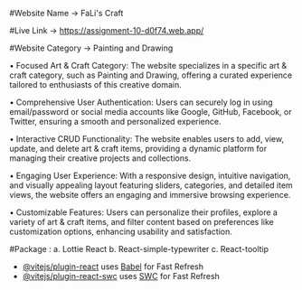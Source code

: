 #Website Name -> FaLi's Craft

#Live Link -> https://assignment-10-d0f74.web.app/

#Website Category -> Painting and Drawing

• Focused Art & Craft Category: 
The website specializes in a specific art & craft category, such as Painting and Drawing, offering a curated experience tailored to enthusiasts of this creative domain.

• Comprehensive User Authentication: 
Users can securely log in using email/password or social media accounts like Google, GitHub, Facebook, or Twitter, ensuring a smooth and personalized experience.

• Interactive CRUD Functionality: 
The website enables users to add, view, update, and delete art & craft items, providing a dynamic platform for managing their creative projects and collections.

• Engaging User Experience: 
With a responsive design, intuitive navigation, and visually appealing layout featuring sliders, categories, and detailed item views, the website offers an engaging and immersive browsing experience.

• Customizable Features: 
Users can personalize their profiles, explore a variety of art & craft items, and filter content based on preferences like customization options, enhancing usability and satisfaction.


 #Package  :
              a. Lottie React
              b. React-simple-typewriter
              c. React-tooltip

              

- [@vitejs/plugin-react](https://github.com/vitejs/vite-plugin-react/blob/main/packages/plugin-react/README.md) uses [Babel](https://babeljs.io/) for Fast Refresh
- [@vitejs/plugin-react-swc](https://github.com/vitejs/vite-plugin-react-swc) uses [SWC](https://swc.rs/) for Fast Refresh
